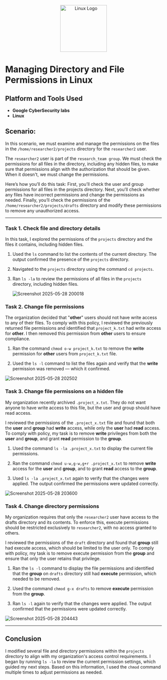 <p align="center">
<img src="https://upload.wikimedia.org/wikipedia/commons/a/af/Tux.png" alt="Linux Logo" width="150"/>


  # Managing Directory and File Permissions in Linux

  ## Platform and Tools Used
  - **Google CyberSecurity labs**
  - **Linux**

  ## Scenario:
In this scenario, we must examine and manage the permissions on the files in the `/home/researcher2/projects` directory for the `researcher2` user.
  
The `researcher2` user is part of the `research_team group`. We must check the permissions for all files in the directory, including any hidden files, to make sure that permissions align with the authorization that should be given. When it doesn't, we must change the permissions.


Here’s how you’ll do this task: First, you’ll check the user and group permissions for all files in the projects directory. Next, you’ll check whether any files have incorrect permissions and change the permissions as needed. Finally, you’ll check the permissions of the `/home/researcher2/projects/drafts` directory and modify these permissions to remove any unauthorized access.
  
  ___

  ### Task 1. Check file and directory details

  In this task, I explored the permissions of the `projects` directory and the files it contains, including hidden files.

1. Used the `ls` command to list the contents of the current directory. The output confirmed the presence of the `projects` directory.

2. Navigated to the `projects` directory using the command `cd projects`.

3. Ran `ls -la` to review the permissions of all files in the `projects` directory, including hidden files.
   
   ![Screenshot 2025-05-28 200018](https://github.com/user-attachments/assets/47ec596d-775c-4c07-8b5d-b1889cd3be1c)


 ### Task 2. Change file permissions

  The organization decided that "**other**" users should not have write access to any of their files. To comply with this policy, I reviewed the previously returned file permissions and identified that `project_k.txt` had write access for **other**. I then removed this permission from **other** users to ensure compliance.

1. Ran the command `chmod o-w project_k.txt` to remove the **write** permission for **other** users from `project_k.txt` file.

2. Used the `ls -l` command to list the files again and verify that the **write** permission was removed — which it confirmed.
  
  ![Screenshot 2025-05-28 202502](https://github.com/user-attachments/assets/80a79ff4-7dbd-4625-bc9e-88b379ce331b)



  ### Task 3. Change file permissions on a hidden file
  
My organization recently archived `.project_x.txt`. They do not want anyone to have write access to this file, but the user and group should have read access. 

I reviewed the permissions of the `.project_x.txt` file and found that both the **user** and **group** had **write** access, while only the **user** had **read** access. To comply with policy, my task is to remove **write** privileges from both the **user** and **group**, and grant **read** permission to the **group**.

1. Used the command `ls -la .project_x.txt` to display the current file permissions.

2. Ran the command `chmod u-w,g-w,g+r .project_x.txt` to remove **write** access for the **user** and **group**, and to grant **read** access to the **group**.

3. Used `ls -la .project_x.txt` again to verify that the changes were applied. The output confirmed the permissions were updated correctly.

![Screenshot 2025-05-28 203600](https://github.com/user-attachments/assets/5b3b7538-dc04-4a16-88d8-623d44ee5d40)

  ### Task 4. Change directory permissions

  My organization requires that only the `researcher2` user have access to the drafts directory and its contents. To enforce this, execute permissions should be restricted exclusively to `researcher2`, with no access granted to others.

I reviewed the permissions of the `draft` directory and found that **group** still had execute access, which should be limited to the user only. To comply with policy, my task is to remove execute permission from the **group** and ensure that only the user retains that privilege.

1. Ran the `ls -l` command to display the file permissions and identified that the **group** on `drafts` directory still had **execute** permission, which needed to be removed.

2. Used the command `chmod g-x drafts` to remove **execute** permission from the **group**.

3. Ran `ls -l` again to verify that the changes were applied. The output confirmed that the permissions were updated correctly.
   
 ![Screenshot 2025-05-28 204443](https://github.com/user-attachments/assets/d7b5ee2a-74f4-4e1e-ad24-d451e1d8a236)


_____
  ## Conclusion

  I modified several file and directory permissions within the `projects` directory to align with my organization's access control requirements. I began by running `ls -la` to review the current permission settings, which guided my next steps. Based on this information, I used the `chmod` command multiple times to adjust permissions as needed.



  

  
